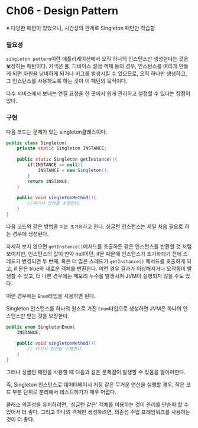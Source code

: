 # Ch06 - Design Pattern

※ 다양한 패턴이 있었으나, 시간상의 관계로 Singleton 패턴만 학습함

### 필요성 

`singleton pattern`이란 애플리케이션에서 오직 하나의 인스턴스만 생성한다는 것을 보장하는 패턴이다. 커넥션 풀, 디바이스 설정 객체 등의 경우, 인스턴스를 여러개 만들게 되면 자원을 낭비하게 되거나 버그를 발생시킬 수 있으므로, 오직 하나만 생성하고, 그 인스턴스를 사용하도록 하는 것이 이 패턴의 목적이다.

다수 서비스에서 보내는 연결 요청을 한 곳에서 쉽게 관리하고 설정할 수 있다는 장점이 있다.

### 구현

다음 코드는 문제가 있는 singleton클래스이다.

```java
public class Singleton{
    private static Singleton INSTANCE;
    
    public static Singleton getInstance(){
        if(INSTANCE == null){
            INSTANCE = new Singleton();
        }
        return INSTANCE;
    }
    
    public void singletonMethod(){
        //여기서 연산을 수행한다.
    }
}
```

다음 코드와 같은 방법을 `지연 초기화`라고 한다. 싱글턴 인스턴스는 제일 처음 필요로 하는 경우에 생성된다. 

자세히 보지 않으면 `getInstance()`메서드를 호출하든 같은 인스턴스를 반환할 것 처럼 보이지만, 인스턴스의 값이 만약 null이던, if문 때문에 인스턴스가 초기화되기 전에 스레드가 변경되면 두 번째, 혹은 더 많은 스레드가 `getInstance()` 메서드를 호출하게 되고, if 문은 true와 새로운 객체를 반환한다. 이런 경우 결과가 이상해지거나 오작동이 발생할 수 있고, 더 나쁜 경우에는 메모리 누수를 발생시켜 JVM이 실행되지 않을 수도 있다.

이런 경우에는 `Enum`타입을 사용하면 된다. 

Singleton 인스턴스를 하나의 원소로 가진 `Enum`타입으로 생성하면 JVM은 하나의 인스턴스만 받는 것을 보장한다.

```java
public enum SingletonEnum{
    INSTANCE;
    
    public void singletonMethod(){
        // 여기서 연산을 수행한다.
    }
}
```

그러나 싱글턴 패턴을 사용할 때 다음과 같은 문제점이 발생할 수 있음을 알아야한다.

즉, Singleton 인스턴스로 데이터베이서 저장 같은 무거운 연산을 실행할 경우, 작은 코드 부분 단위로 분리해서 테스트하기가 매우 어렵다.

클래스 의존성을 유지하려면, '싱글턴 같은' 객체를 이용하는 것이 관리를 단순화 할 수 있어서 더 좋다. 그리고 하나의 객체만 생성하려면, 의존성 주입 프레임워크를 사용하는 것이 더 좋다.


